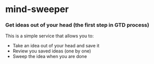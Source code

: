 mind-sweeper
==============

### Get ideas out of your head (the first step in GTD process)

This is a simple service that allows you to:

* Take an idea out of your head and save it
* Review you saved ideas (one by one)
* Sweep the idea when you are done

